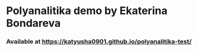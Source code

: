 # Polyanalitika demo by Ekaterina Bondareva

### Available at https://katyusha0901.github.io/polyanalitika-test/
